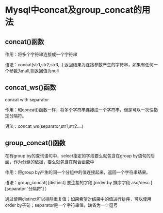 # Mysql中concat及group_concat的用法

## concat()函数

作用：将多个字符串连接成一个字符串

语法：concat(str1,str2,str3,..) 返回结果为连接参数产生的字符串，如果有任何一个参数为null,则返回值为null

## concat_ws()函数

concat with separator

作用：和concat()函数一样，将多个字符串连接成一个字符串，但是可以一次性指定分隔符。

语法：concat_ws(separator,str1,str2....)

## group_concat()函数

在有group by的查询语句中，select指定的字段要么就包含在group by语句的后面，作为分组的依据，要么就包含在聚合函数中

作用：将group by产生的同一个分组中的值连接起来，返回一个字符串结果。

语法：group_concat( [distinct] 要连接的字段 [order by 排序字段 asc/desc  ] [separator '分隔符'] )

通过使用distinct可以排除重复值；如果希望对结果中的值进行排序，可以使用order by子句；separator是一个字符串值，缺省为一个逗号